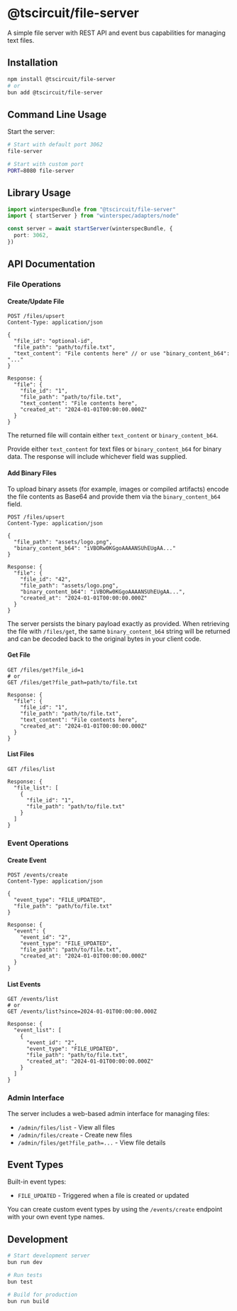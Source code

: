 # @tscircuit/file-server

A simple file server with REST API and event bus capabilities for managing text files.

## Installation

```bash
npm install @tscircuit/file-server
# or
bun add @tscircuit/file-server
```

## Command Line Usage

Start the server:

```bash
# Start with default port 3062
file-server

# Start with custom port
PORT=8080 file-server
```

## Library Usage

```typescript
import winterspecBundle from "@tscircuit/file-server"
import { startServer } from "winterspec/adapters/node"

const server = await startServer(winterspecBundle, {
  port: 3062,
})
```

## API Documentation

### File Operations

#### Create/Update File

```http
POST /files/upsert
Content-Type: application/json

{
  "file_id": "optional-id",
  "file_path": "path/to/file.txt",
  "text_content": "File contents here" // or use "binary_content_b64": "..."
}

Response: {
  "file": {
    "file_id": "1",
    "file_path": "path/to/file.txt",
    "text_content": "File contents here",
    "created_at": "2024-01-01T00:00:00.000Z"
  }
}
```

The returned file will contain either `text_content` or `binary_content_b64`.

Provide either `text_content` for text files or `binary_content_b64` for
binary data. The response will include whichever field was supplied.

#### Add Binary Files

To upload binary assets (for example, images or compiled artifacts) encode the
file contents as Base64 and provide them via the `binary_content_b64` field.

```http
POST /files/upsert
Content-Type: application/json

{
  "file_path": "assets/logo.png",
  "binary_content_b64": "iVBORw0KGgoAAAANSUhEUgAA..."
}

Response: {
  "file": {
    "file_id": "42",
    "file_path": "assets/logo.png",
    "binary_content_b64": "iVBORw0KGgoAAAANSUhEUgAA...",
    "created_at": "2024-01-01T00:00:00.000Z"
  }
}
```

The server persists the binary payload exactly as provided. When retrieving the
file with `/files/get`, the same `binary_content_b64` string will be returned
and can be decoded back to the original bytes in your client code.

#### Get File

```http
GET /files/get?file_id=1
# or
GET /files/get?file_path=path/to/file.txt

Response: {
  "file": {
    "file_id": "1",
    "file_path": "path/to/file.txt",
    "text_content": "File contents here",
    "created_at": "2024-01-01T00:00:00.000Z"
  }
}
```

#### List Files

```http
GET /files/list

Response: {
  "file_list": [
    {
      "file_id": "1",
      "file_path": "path/to/file.txt"
    }
  ]
}
```

### Event Operations

#### Create Event

```http
POST /events/create
Content-Type: application/json

{
  "event_type": "FILE_UPDATED",
  "file_path": "path/to/file.txt"
}

Response: {
  "event": {
    "event_id": "2",
    "event_type": "FILE_UPDATED",
    "file_path": "path/to/file.txt",
    "created_at": "2024-01-01T00:00:00.000Z"
  }
}
```

#### List Events

```http
GET /events/list
# or
GET /events/list?since=2024-01-01T00:00:00.000Z

Response: {
  "event_list": [
    {
      "event_id": "2",
      "event_type": "FILE_UPDATED",
      "file_path": "path/to/file.txt",
      "created_at": "2024-01-01T00:00:00.000Z"
    }
  ]
}
```

### Admin Interface

The server includes a web-based admin interface for managing files:

- `/admin/files/list` - View all files
- `/admin/files/create` - Create new files
- `/admin/files/get?file_path=...` - View file details

## Event Types

Built-in event types:

- `FILE_UPDATED` - Triggered when a file is created or updated

You can create custom event types by using the `/events/create` endpoint with your own event type names.

## Development

```bash
# Start development server
bun run dev

# Run tests
bun test

# Build for production
bun run build
```
